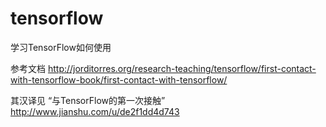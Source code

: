 # tensorflow
学习TensorFlow如何使用

参考文档 http://jorditorres.org/research-teaching/tensorflow/first-contact-with-tensorflow-book/first-contact-with-tensorflow/

其汉译见 “与TensorFlow的第一次接触” http://www.jianshu.com/u/de2f1dd4d743

